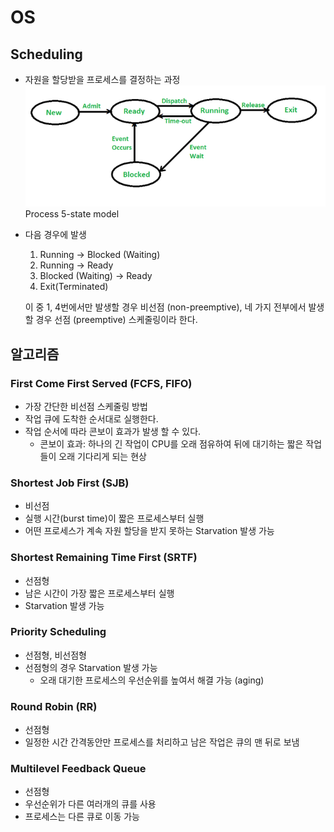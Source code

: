 # OS

## Scheduling

- 자원을 할당받을 프로세스를 결정하는 과정
![process_5-state](./5state.png)
Process 5-state model
- 다음 경우에 발생
  1. Running -> Blocked (Waiting)
  2. Running -> Ready
  3. Blocked (Waiting) -> Ready
  4. Exit(Terminated)

  이 중 1, 4번에서만 발생할 경우 비선점 (non-preemptive), 네 가지 전부에서 발생할 경우 선점 (preemptive) 스케줄링이라 한다.

## 알고리즘

### First Come First Served (FCFS, FIFO)

- 가장 간단한 비선점 스케줄링 방법
- 작업 큐에 도착한 순서대로 실행한다.
- 작업 순서에 따라 콘보이 효과가 발생 할 수 있다.
  - 콘보이 효과: 하나의 긴 작업이 CPU를 오래 점유하여 뒤에 대기하는 짧은 작업들이 오래 기다리게 되는 현상

### Shortest Job First (SJB)

- 비선점
- 실행 시간(burst time)이 짧은 프로세스부터 실행
- 어떤 프로세스가 계속 자원 할당을 받지 못하는 Starvation 발생 가능

### Shortest Remaining Time First (SRTF)

- 선점형
- 남은 시간이 가장 짧은 프로세스부터 실행
- Starvation 발생 가능

### Priority Scheduling

- 선점형, 비선점형
- 선점형의 경우 Starvation 발생 가능
  - 오래 대기한 프로세스의 우선순위를 높여서 해결 가능 (aging)

### Round Robin (RR)

- 선점형
- 일정한 시간 간격동안만 프로세스를 처리하고 남은 작업은 큐의 맨 뒤로 보냄

### Multilevel Feedback Queue

- 선점형
- 우선순위가 다른 여러개의 큐를 사용
- 프로세스는 다른 큐로 이동 가능
